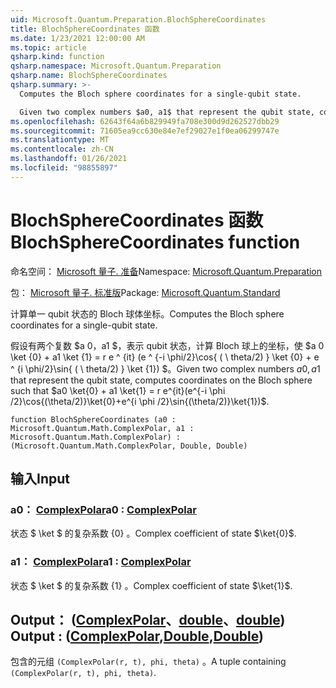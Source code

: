 ```yaml
---
uid: Microsoft.Quantum.Preparation.BlochSphereCoordinates
title: BlochSphereCoordinates 函数
ms.date: 1/23/2021 12:00:00 AM
ms.topic: article
qsharp.kind: function
qsharp.namespace: Microsoft.Quantum.Preparation
qsharp.name: BlochSphereCoordinates
qsharp.summary: >-
  Computes the Bloch sphere coordinates for a single-qubit state.

  Given two complex numbers $a0, a1$ that represent the qubit state, computes coordinates on the Bloch sphere such that $a0 \ket{0} + a1 \ket{1} = r e^{it}(e^{-i \phi /2}\cos{(\theta/2)}\ket{0}+e^{i \phi /2}\sin{(\theta/2)}\ket{1})$.
ms.openlocfilehash: 62643f64a6b829949fa708e300d9d262527dbb29
ms.sourcegitcommit: 71605ea9cc630e84e7ef29027e1f0ea06299747e
ms.translationtype: MT
ms.contentlocale: zh-CN
ms.lasthandoff: 01/26/2021
ms.locfileid: "98855897"
---
```

# <a name="blochspherecoordinates-function"></a><span data-ttu-id="445ef-102">BlochSphereCoordinates 函数</span><span class="sxs-lookup"><span data-stu-id="445ef-102">BlochSphereCoordinates function</span></span>

<span data-ttu-id="445ef-103">命名空间： [Microsoft 量子. 准备](xref:Microsoft.Quantum.Preparation)</span><span class="sxs-lookup"><span data-stu-id="445ef-103">Namespace: [Microsoft.Quantum.Preparation](xref:Microsoft.Quantum.Preparation)</span></span>

<span data-ttu-id="445ef-104">包： [Microsoft 量子. 标准版](https://nuget.org/packages/Microsoft.Quantum.Standard)</span><span class="sxs-lookup"><span data-stu-id="445ef-104">Package: [Microsoft.Quantum.Standard](https://nuget.org/packages/Microsoft.Quantum.Standard)</span></span>


<span data-ttu-id="445ef-105">计算单一 qubit 状态的 Bloch 球体坐标。</span><span class="sxs-lookup"><span data-stu-id="445ef-105">Computes the Bloch sphere coordinates for a single-qubit state.</span></span>

<span data-ttu-id="445ef-106">假设有两个复数 $a 0，a1 $，表示 qubit 状态，计算 Bloch 球上的坐标，使 $a 0 \ket {0} + a1 \ket {1} = r e ^ {it} (e ^ {-i \phi/2}\cos{ ( \ theta/2) } \ket {0} + e ^ {i \phi/2}\sin{ ( \ theta/2) } \ket {1}) $。</span><span class="sxs-lookup"><span data-stu-id="445ef-106">Given two complex numbers $a0, a1$ that represent the qubit state, computes coordinates on the Bloch sphere such that $a0 \ket{0} + a1 \ket{1} = r e^{it}(e^{-i \phi /2}\cos{(\theta/2)}\ket{0}+e^{i \phi /2}\sin{(\theta/2)}\ket{1})$.</span></span>

```qsharp
function BlochSphereCoordinates (a0 : Microsoft.Quantum.Math.ComplexPolar, a1 : Microsoft.Quantum.Math.ComplexPolar) : (Microsoft.Quantum.Math.ComplexPolar, Double, Double)
```


## <a name="input"></a><span data-ttu-id="445ef-107">输入</span><span class="sxs-lookup"><span data-stu-id="445ef-107">Input</span></span>

### <a name="a0--complexpolar"></a><span data-ttu-id="445ef-108">a0： [ComplexPolar](xref:Microsoft.Quantum.Math.ComplexPolar)</span><span class="sxs-lookup"><span data-stu-id="445ef-108">a0 : [ComplexPolar](xref:Microsoft.Quantum.Math.ComplexPolar)</span></span>

<span data-ttu-id="445ef-109">状态 $ \ket $ 的复杂系数 {0} 。</span><span class="sxs-lookup"><span data-stu-id="445ef-109">Complex coefficient of state $\ket{0}$.</span></span>


### <a name="a1--complexpolar"></a><span data-ttu-id="445ef-110">a1： [ComplexPolar](xref:Microsoft.Quantum.Math.ComplexPolar)</span><span class="sxs-lookup"><span data-stu-id="445ef-110">a1 : [ComplexPolar](xref:Microsoft.Quantum.Math.ComplexPolar)</span></span>

<span data-ttu-id="445ef-111">状态 $ \ket $ 的复杂系数 {1} 。</span><span class="sxs-lookup"><span data-stu-id="445ef-111">Complex coefficient of state $\ket{1}$.</span></span>



## <a name="output--complexpolardoubledouble"></a><span data-ttu-id="445ef-112">Output： ([ComplexPolar](xref:Microsoft.Quantum.Math.ComplexPolar)、[double](xref:microsoft.quantum.lang-ref.double)、[double](xref:microsoft.quantum.lang-ref.double)) </span><span class="sxs-lookup"><span data-stu-id="445ef-112">Output : ([ComplexPolar](xref:Microsoft.Quantum.Math.ComplexPolar),[Double](xref:microsoft.quantum.lang-ref.double),[Double](xref:microsoft.quantum.lang-ref.double))</span></span>

<span data-ttu-id="445ef-113">包含的元组 `(ComplexPolar(r, t), phi, theta)` 。</span><span class="sxs-lookup"><span data-stu-id="445ef-113">A tuple containing `(ComplexPolar(r, t), phi, theta)`.</span></span>